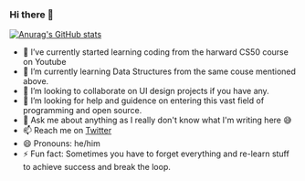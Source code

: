 ### Hi there 👋
[![Anurag's GitHub stats](https://github-readme-stats.vercel.app/api?username=NishaantKrSingh)](https://github.com/anuraghazra/github-readme-stats)
- 🔭 I’ve currently started learning coding from the harward CS50 course on Youtube
- 🌱 I’m currently learning Data Structures from the same couse mentioned above.
- 👯 I’m looking to collaborate on UI design projects if you have any.
- 🤔 I’m looking for help and guidence on entering this vast field of programming and open source.
- 💬 Ask me about anything as I really don't know what I'm writing here 😅
- 📫 Reach me on [Twitter](https://twitter.com/NishaantKrSingh)
- 😄 Pronouns: he/him
- ⚡ Fun fact: Sometimes you have to forget everything and re-learn stuff to achieve success and break the loop.

